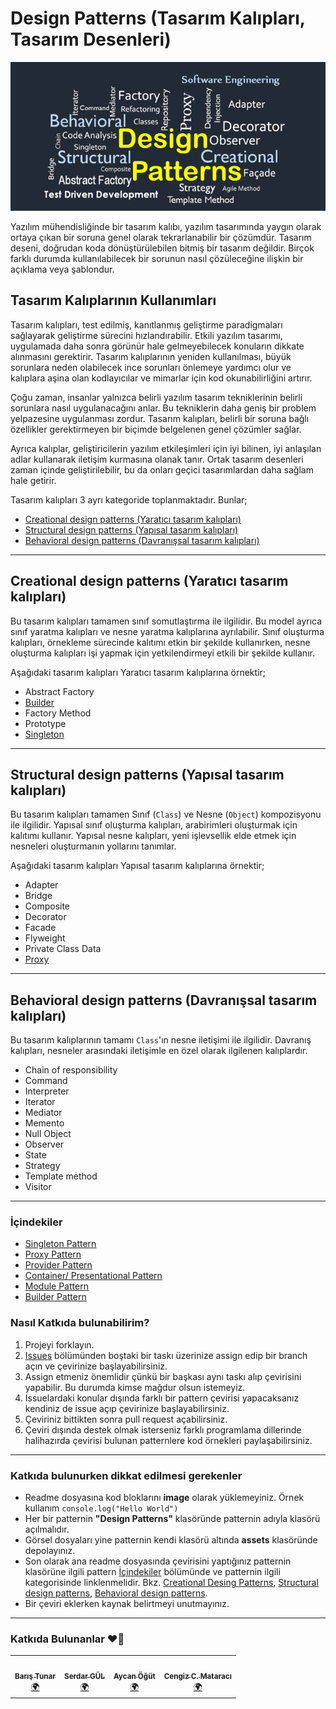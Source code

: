 # Design Patterns (Tasarım Kalıpları, Tasarım Desenleri)

![Design Patterns](./assets/design-patterns.png)

Yazılım mühendisliğinde bir tasarım kalıbı, yazılım tasarımında yaygın olarak ortaya çıkan bir soruna genel olarak tekrarlanabilir bir çözümdür. Tasarım deseni, doğrudan koda dönüştürülebilen bitmiş bir tasarım değildir. Birçok farklı durumda kullanılabilecek bir sorunun nasıl çözüleceğine ilişkin bir açıklama veya şablondur.

## Tasarım Kalıplarının Kullanımları

Tasarım kalıpları, test edilmiş, kanıtlanmış geliştirme paradigmaları sağlayarak geliştirme sürecini hızlandırabilir. Etkili yazılım tasarımı, uygulamada daha sonra görünür hale gelmeyebilecek konuların dikkate alınmasını gerektirir. Tasarım kalıplarının yeniden kullanılması, büyük sorunlara neden olabilecek ince sorunları önlemeye yardımcı olur ve kalıplara aşina olan kodlayıcılar ve mimarlar için kod okunabilirliğini artırır.

Çoğu zaman, insanlar yalnızca belirli yazılım tasarım tekniklerinin belirli sorunlara nasıl uygulanacağını anlar. Bu tekniklerin daha geniş bir problem yelpazesine uygulanması zordur. Tasarım kalıpları, belirli bir soruna bağlı özellikler gerektirmeyen bir biçimde belgelenen genel çözümler sağlar.

Ayrıca kalıplar, geliştiricilerin yazılım etkileşimleri için iyi bilinen, iyi anlaşılan adlar kullanarak iletişim kurmasına olanak tanır. Ortak tasarım desenleri zaman içinde geliştirilebilir, bu da onları geçici tasarımlardan daha sağlam hale getirir.

Tasarım kalıpları 3 ayrı kategoride toplanmaktadır. Bunlar;

  - [Creational design patterns (Yaratıcı tasarım kalıpları)](#creational-design-patterns-yaratıcı-tasarım-kalıpları)
  - [Structural design patterns (Yapısal tasarım kalıpları)](#structural-design-patterns-yapısal-tasarım-kalıpları)
  - [Behavioral design patterns (Davranışsal tasarım kalıpları)](#behavioral-design-patterns-davranışsal-tasarım-kalıpları)

---

## Creational design patterns (Yaratıcı tasarım kalıpları)

Bu tasarım kalıpları tamamen sınıf somutlaştırma ile ilgilidir. Bu model ayrıca sınıf yaratma kalıpları ve nesne yaratma kalıplarına ayrılabilir. Sınıf oluşturma kalıpları, örnekleme sürecinde kalıtımı etkin bir şekilde kullanırken, nesne oluşturma kalıpları işi yapmak için yetkilendirmeyi etkili bir şekilde kullanır.

Aşağıdaki tasarım kalıpları Yaratıcı tasarım kalıplarına örnektir;

- Abstract Factory
- [Builder](./design-patterns/builder-pattern/README.md)
- Factory Method
- Prototype
- [Singleton](./design-patterns/singleton-pattern/README.md)

---

## Structural design patterns (Yapısal tasarım kalıpları)

Bu tasarım kalıpları tamamen Sınıf (`Class`) ve Nesne (`Object`) kompozisyonu ile ilgilidir. Yapısal sınıf oluşturma kalıpları, arabirimleri oluşturmak için kalıtımı kullanır. Yapısal nesne kalıpları, yeni işlevsellik elde etmek için nesneleri oluşturmanın yollarını tanımlar.

Aşağıdaki tasarım kalıpları Yapısal tasarım kalıplarına örnektir;

- Adapter
- Bridge
- Composite
- Decorator
- Facade
- Flyweight
- Private Class Data
- [Proxy](./design-patterns/proxy-pattern/README.md)

---

## Behavioral design patterns (Davranışsal tasarım kalıpları)

Bu tasarım kalıplarının tamamı `Class`'ın nesne iletişimi ile ilgilidir. Davranış kalıpları, nesneler arasındaki iletişimle en özel olarak ilgilenen kalıplardır.

- Chain of responsibility
- Command
- Interpreter
- Iterator
- Mediator
- Memento
- Null Object
- Observer
- State
- Strategy
- Template method
- Visitor

---

### İçindekiler

- [Singleton Pattern](./design-patterns/singleton-pattern/README.md)
- [Proxy Pattern](./design-patterns/proxy-pattern/README.md)
- [Provider Pattern](./design-patterns/provider-pattern/README.md)
- [Container/ Presentational Pattern](./design-patterns/container-presentational-pattern/README.md)
- [Module Pattern](./design-patterns/module-pattern/README.md)
- [Builder Pattern](./design-patterns/builder-pattern/README.md)

### Nasıl Katkıda bulunabilirim?

1. Projeyi forklayın.
2. [Issues](https://github.com/baristunar/patterns-dev-tr/issues) bölümünden boştaki bir taskı üzerinize assign edip bir branch açın ve çevirinize başlayabilirsiniz.
3. Assign etmeniz önemlidir çünkü bir başkası aynı taskı alıp çevirisini yapabilir. Bu durumda kimse mağdur olsun istemeyiz.
4. Issuelardaki konular dışında farklı bir pattern çevirisi yapacaksanız kendiniz de issue açıp çevirinize başlayabilirsiniz.
5. Çeviriniz bittikten sonra pull request açabilirsiniz.
6. Çeviri dışında destek olmak isterseniz farklı programlama dillerinde halihazırda çevirisi bulunan patternlere kod örnekleri paylaşabilirsiniz.

---

### Katkıda bulunurken dikkat edilmesi gerekenler

- Readme dosyasına kod bloklarını **image** olarak yüklemeyiniz. Örnek kullanım `console.log("Hello World")`
- Her bir patternin **"Design Patterns"** klasöründe patternin adıyla klasörü açılmalıdır.
- Görsel dosyaları yine patternin kendi klasörü altında **assets** klasöründe depolayınız.
- Son olarak ana readme dosyasında çevirisini yaptığınız patternin klasörüne ilgili pattern [İçindekiler](#i̇çindekiler) bölümünde ve patternin ilgili kategorisinde linklenmelidir. Bkz. [Creational Desing Patterns](#creational-design-patterns-yaratıcı-tasarım-kalıpları), [Structural design patterns](#structural-design-patterns-yapısal-tasarım-kalıpları), [Behavioral design patterns](#behavioral-design-patterns-davranışsal-tasarım-kalıpları).
- Bir çeviri eklerken kaynak belirtmeyi unutmayınız.

---

### Katkıda Bulunanlar ❤️🚀

<!-- ALL-CONTRIBUTORS-LIST:START - Do not remove or modify this section -->
<!-- prettier-ignore-start -->
<!-- markdownlint-disable -->
<table>
  <tbody>
    <tr>
      <td align="center"><a href="https://github.com/baristunar"><img src="https://avatars.githubusercontent.com/u/58105650?v=4?s=100" width="100px;" alt=""/><br /><sub><b>Barış Tunar</b></sub></a><br /><a href="#translation-baristunar" title="Translation">🌍</a></td>
      <td align="center"><a href="https://www.linkedin.com/in/serdar-gül-ba5352126/"><img src="https://avatars.githubusercontent.com/u/11051271?v=4?s=100" width="100px;" alt=""/><br /><sub><b>Serdar GÜL</b></sub></a><br /><a href="#translation-coderserdar" title="Translation">🌍</a></td>
      <td align="center"><a href="https://www.linkedin.com/in/aycanogut/"><img src="https://avatars.githubusercontent.com/u/74212439?v=4?s=100" width="100px;" alt=""/><br /><sub><b>Aycan Öğüt</b></sub></a><br /><a href="#translation-aycanogut" title="Translation">🌍</a></td>
      <td align="center"><a href="cengiz.rocks"><img src="https://avatars.githubusercontent.com/u/13690848?v=4?s=100" width="100px;" alt=""/><br /><sub><b>Cengiz C. Mataracı</b></sub></a><br /><a href="#translation-cengizcmataraci" title="Translation">🌍</a></td>
    </tr>
  </tbody>
</table>

<!-- markdownlint-restore -->
<!-- prettier-ignore-end -->

<!-- ALL-CONTRIBUTORS-LIST:END -->
